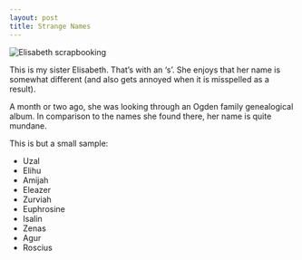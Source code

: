 ```yaml
---
layout: post
title: Strange Names
---
```


![Elisabeth scrapbooking](https://dl.dropboxusercontent.com/u/1390605/scriptogramimages/elisabeth.jpg)

This is my sister Elisabeth.  That’s with an ‘s’.  She enjoys that her name is somewhat different (and also gets annoyed when it is misspelled as a result).  

A month or two ago, she was looking through an Ogden family genealogical album. In comparison to the names she found there, her name is quite mundane.

This is but a small sample:

* Uzal
* Elihu
* Amijah
* Eleazer
* Zurviah
* Euphrosine
* Isalin
* Zenas
* Agur
* Roscius
